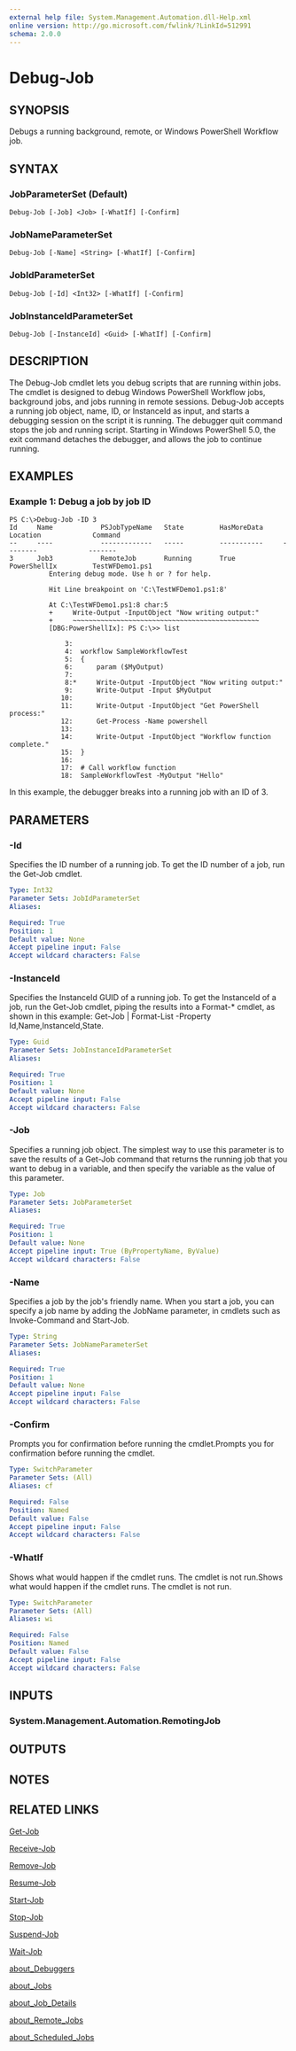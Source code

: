 ```yaml
---
external help file: System.Management.Automation.dll-Help.xml
online version: http://go.microsoft.com/fwlink/?LinkId=512991
schema: 2.0.0
---
```


# Debug-Job
## SYNOPSIS
Debugs a running background, remote, or Windows PowerShell Workflow job.

## SYNTAX

### JobParameterSet (Default)
```
Debug-Job [-Job] <Job> [-WhatIf] [-Confirm]
```

### JobNameParameterSet
```
Debug-Job [-Name] <String> [-WhatIf] [-Confirm]
```

### JobIdParameterSet
```
Debug-Job [-Id] <Int32> [-WhatIf] [-Confirm]
```

### JobInstanceIdParameterSet
```
Debug-Job [-InstanceId] <Guid> [-WhatIf] [-Confirm]
```

## DESCRIPTION
The Debug-Job cmdlet lets you debug scripts that are running within jobs.
The cmdlet is designed to debug Windows PowerShell Workflow jobs, background jobs, and jobs running in remote sessions.
Debug-Job accepts a running job object, name, ID, or InstanceId as input, and starts a debugging session on the script it is running.
The debugger quit command stops the job and running script.
Starting in Windows PowerShell 5.0, the exit command detaches the debugger, and allows the job to continue running.

## EXAMPLES

### Example 1: Debug a job by job ID
```
PS C:\>Debug-Job -ID 3
Id     Name            PSJobTypeName   State         HasMoreData     Location             Command
--     ----            -------------   -----         -----------     --------             -------
3      Job3            RemoteJob       Running       True            PowerShellIx         TestWFDemo1.ps1
          Entering debug mode. Use h or ? for help.

          Hit Line breakpoint on 'C:\TestWFDemo1.ps1:8'

          At C:\TestWFDemo1.ps1:8 char:5
          +     Write-Output -InputObject "Now writing output:" 
          +     ~~~~~~~~~~~~~~~~~~~~~~~~~~~~~~~~~~~~~~~~~~~~~~~
          [DBG:PowerShellIx]: PS C:\>> list

              3: 
              4:  workflow SampleWorkflowTest
              5:  {
              6:      param ($MyOutput) 
              7: 
              8:*     Write-Output -InputObject "Now writing output:" 
              9:      Write-Output -Input $MyOutput
             10: 
             11:      Write-Output -InputObject "Get PowerShell process:" 
             12:      Get-Process -Name powershell
             13: 
             14:      Write-Output -InputObject "Workflow function complete." 
             15:  }
             16: 
             17:  # Call workflow function
             18:  SampleWorkflowTest -MyOutput "Hello"
```

In this example, the debugger breaks into a running job with an ID of 3.

## PARAMETERS

### -Id
Specifies the ID number of a running job.
To get the ID number of a job, run the Get-Job cmdlet.

```yaml
Type: Int32
Parameter Sets: JobIdParameterSet
Aliases: 

Required: True
Position: 1
Default value: None
Accept pipeline input: False
Accept wildcard characters: False
```

### -InstanceId
Specifies the InstanceId GUID of a running job.
To get the InstanceId of a job, run the Get-Job cmdlet, piping the results into a Format-* cmdlet, as shown in this example:  Get-Job | Format-List -Property Id,Name,InstanceId,State.

```yaml
Type: Guid
Parameter Sets: JobInstanceIdParameterSet
Aliases: 

Required: True
Position: 1
Default value: None
Accept pipeline input: False
Accept wildcard characters: False
```

### -Job
Specifies a running job object.
The simplest way to use this parameter is to save the results of a Get-Job command that returns the running job that you want to debug in a variable, and then specify the variable as the value of this parameter.

```yaml
Type: Job
Parameter Sets: JobParameterSet
Aliases: 

Required: True
Position: 1
Default value: None
Accept pipeline input: True (ByPropertyName, ByValue)
Accept wildcard characters: False
```

### -Name
Specifies a job by the job's friendly name.
When you start a job, you can specify a job name by adding the JobName parameter, in cmdlets such as Invoke-Command and Start-Job.

```yaml
Type: String
Parameter Sets: JobNameParameterSet
Aliases: 

Required: True
Position: 1
Default value: None
Accept pipeline input: False
Accept wildcard characters: False
```

### -Confirm
Prompts you for confirmation before running the cmdlet.Prompts you for confirmation before running the cmdlet.

```yaml
Type: SwitchParameter
Parameter Sets: (All)
Aliases: cf

Required: False
Position: Named
Default value: False
Accept pipeline input: False
Accept wildcard characters: False
```

### -WhatIf
Shows what would happen if the cmdlet runs.
The cmdlet is not run.Shows what would happen if the cmdlet runs.
The cmdlet is not run.

```yaml
Type: SwitchParameter
Parameter Sets: (All)
Aliases: wi

Required: False
Position: Named
Default value: False
Accept pipeline input: False
Accept wildcard characters: False
```

## INPUTS

### System.Management.Automation.RemotingJob

## OUTPUTS

## NOTES

## RELATED LINKS

[Get-Job]()

[Receive-Job]()

[Remove-Job]()

[Resume-Job]()

[Start-Job]()

[Stop-Job]()

[Suspend-Job]()

[Wait-Job]()

[about_Debuggers]()

[about_Jobs]()

[about_Job_Details]()

[about_Remote_Jobs]()

[about_Scheduled_Jobs]()

